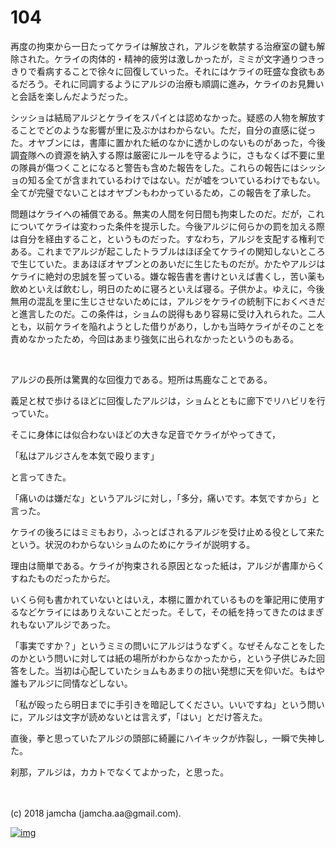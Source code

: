 # 104

再度の拘束から一日たってケライは解放され，アルジを軟禁する治療室の鍵も解除された。ケライの肉体的・精神的疲労は激しかったが，ミミが文字通りつきっきりで看病することで徐々に回復していった。それにはケライの旺盛な食欲もあるだろう。それに同調するようにアルジの治療も順調に進み，ケライのお見舞いと会話を楽しんだようだった。  

シッショは結局アルジとケライをスパイとは認めなかった。疑惑の人物を解放することでどのような影響が里に及ぶかはわからない。ただ，自分の直感に従った。オヤブンには，書庫に置かれた紙のなかに透かしのないものがあった，今後調査隊への資源を納入する際は厳密にルールを守るように，さもなくば不要に里の隊員が傷つくことになると警告も含めた報告をした。これらの報告にはシッショの知る全てが含まれているわけではない。だが嘘をついているわけでもない。全てが完璧でないことはオヤブンもわかっているため，この報告を了承した。  

問題はケライへの補償である。無実の人間を何日間も拘束したのだ。だが，これについてケライは変わった条件を提示した。今後アルジに何らかの罰を加える際は自分を経由すること，というものだった。すなわち，アルジを支配する権利である。これまでアルジが起こしたトラブルはほぼ全てケライの関知しないところで生じていた。まあほぼオヤブンとのあいだに生じたものだが。かたやアルジはケライに絶対の忠誠を誓っている。嫌な報告書を書けといえば書くし，苦い薬も飲めといえば飲むし，明日のために寝ろといえば寝る。子供かよ。ゆえに，今後無用の混乱を里に生じさせないためには，アルジをケライの統制下におくべきだと進言したのだ。この条件は，ショムの説得もあり容易に受け入れられた。二人とも，以前ケライを陥れようとした借りがあり，しかも当時ケライがそのことを責めなかったため，今回はあまり強気に出られなかったというのもある。  

<br>  

アルジの長所は驚異的な回復力である。短所は馬鹿なことである。  

義足と杖で歩けるほどに回復したアルジは，ショムとともに廊下でリハビリを行っていた。  

そこに身体には似合わないほどの大きな足音でケライがやってきて，  

「私はアルジさんを本気で殴ります」  

と言ってきた。  

「痛いのは嫌だな」というアルジに対し，「多分，痛いです。本気ですから」と言った。  

ケライの後ろにはミミもおり，ふっとばされるアルジを受け止める役として来たという。状況のわからないショムのためにケライが説明する。  

理由は簡単である。ケライが拘束される原因となった紙は，アルジが書庫からくすねたものだったからだ。  

いくら何も書かれていないとはいえ，本棚に置かれているものを筆記用に使用するなどケライにはありえないことだった。そして，その紙を持ってきたのはまぎれもないアルジであった。  

「事実ですか？」というミミの問いにアルジはうなずく。なぜそんなことをしたのかという問いに対しては紙の場所がわからなかったから，という子供じみた回答をした。当初は心配していたショムもあまりの拙い発想に天を仰いだ。もはや誰もアルジに同情などしない。  

「私が殴ったら明日までに手引きを暗記してください。いいですね」という問いに，アルジは文字が読めないとは言えず，「はい」とだけ答えた。  

直後，拳と思っていたアルジの頭部に綺麗にハイキックが炸裂し，一瞬で失神した。  

刹那，アルジは，カカトでなくてよかった，と思った。  

<br>  
<br>  
(c) 2018 jamcha (jamcha.aa@gmail.com).  

[![img](http://i.creativecommons.org/l/by-nc-sa/4.0/88x31.png)](http://creativecommons.org/licenses/by-nc-sa/4.0/deed)